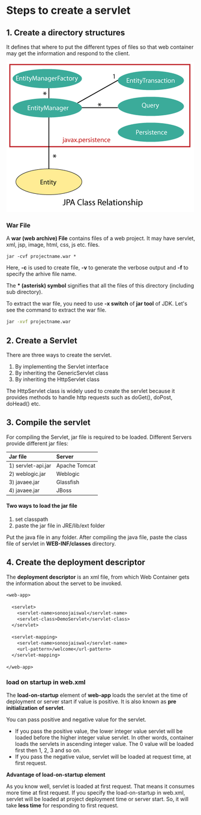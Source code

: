 # Steps to create a servlet

## 1. Create a directory structures

It defines that where to put the different types of files so that web container may get the information and respond to the client.

![](../.gitbook/assets/image%20%2811%29.png)

### War File

 A **war \(web archive\) File** contains files of a web project. It may have servlet, xml, jsp, image, html, css, js etc. files. 

```markup
jar -cvf projectname.war *  
```

Here, **-c** is used to create file, **-v** to generate the verbose output and **-f** to specify the arhive file name.

The **\* \(asterisk\) symbol** signifies that all the files of this directory \(including sub directory\).

 To extract the war file, you need to use **-x switch** of **jar tool** of JDK. Let's see the command to extract the war file.

```bash
jar -xvf projectname.war  
```

## 2. Create a Servlet

 There are three ways to create the servlet.

1. By implementing the Servlet interface
2. By inheriting the GenericServlet class
3. By inheriting the HttpServlet class

The HttpServlet class is widely used to create the servlet because it provides methods to handle http requests such as doGet\(\), doPost, doHead\(\) etc.

## 3. Compile the servlet

For compiling the Servlet, jar file is required to be loaded. Different Servers provide different jar files:

| Jar file | Server |
| :--- | :--- |
| 1\) servlet-api.jar | Apache Tomcat |
| 2\) weblogic.jar | Weblogic |
| 3\) javaee.jar | Glassfish |
| 4\) javaee.jar | JBoss |

#### Two ways to load the jar file

1. set classpath
2. paste the jar file in JRE/lib/ext folder

Put the java file in any folder. After compiling the java file, paste the class file of servlet in **WEB-INF/classes** directory.

## 4. Create the deployment descriptor

 The **deployment descriptor** is an xml file, from which Web Container gets the information about the servet to be invoked.

```markup
<web-app>  
  
  <servlet>  
    <servlet-name>sonoojaiswal</servlet-name>  
    <servlet-class>DemoServlet</servlet-class>  
  </servlet>  
  
  <servlet-mapping>  
    <servlet-name>sonoojaiswal</servlet-name>  
    <url-pattern>/welcome</url-pattern>  
  </servlet-mapping>  
  
</web-app>  
```

### load on startup in web.xml

The **load-on-startup** element of **web-app** loads the servlet at the time of deployment or server start if value is positive. It is also known as **pre initialization of servlet**.

You can pass positive and negative value for the servlet. 

* If you pass the positive value, the lower integer value servlet will be loaded before the higher integer value servlet. In other words, container loads the servlets in ascending integer value. The 0 value will be loaded first then 1, 2, 3 and so on.
* If you pass the negative value, servlet will be loaded at request time, at first request.

**Advantage of load-on-startup element**

As you know well, servlet is loaded at first request. That means it consumes more time at first request. If you specify the load-on-startup in web.xml, servlet will be loaded at project deployment time or server start. So, it will take **less time** for responding to first request.

